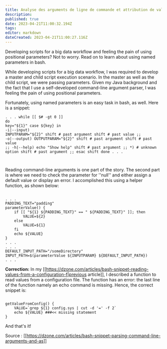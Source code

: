 ```yaml
---
title: Analyse des arguments de ligne de commande et attribution de valeurs
description: 
published: true
date: 2023-04-21T11:00:32.194Z
tags: 
editor: markdown
dateCreated: 2023-04-21T11:00:27.116Z
---
```


Developing scripts for a big data workflow and feeling the pain of using positional parameters? Not to worry. Read on to learn about using named parameters in bash.

While developing scripts for a big data workflow, I was required to develop a master and child script execution scenario. In the master as well as the child script, we were passing parameters. Given my Java background and the fact that I use a self-developed command-line argument parser, I was feeling the pain of using positional parameters.

Fortunately, using named parameters is an easy task in bash, as well. Here is a snippet:

<code>. . .
while [[ $# -gt 0 ]]
do
    key="${1}"
    case ${key} in
    -i|--input)
        INPUTPARAM="${2}"
        shift # past argument
        shift # past value
        ;;
    -o|--output)
        OUTPUTPARAM="${2}"
        shift # past argument
        shift # past value
        ;;
    -h|--help)
        echo "Show help"
        shift # past argument
        ;;
    *)    # unknown option
        shift # past argument
        ;;
    esac
    shift
done
. . .

</code>

Reading command-line arguments is one part of the story. The second part is where we need to check the parameter for ''null'' and either assign a default value or display an error. I accomplished this using a helper function, as shown below:

<code>
. . .
PADDING_TEXT="padding"
parameterValue() {
    if [[ "${1} ${PADDING_TEXT}" == " ${PADDING_TEXT}" ]]; then
        VALUE=${2}
    else
        VALUE=${1}
    fi
    echo ${VALUE}
}
. . .
. . .
DEFAULT_INPUT_PATH="/someDirectory"
INPUT_PATH=$(parameterValue ${INPUTPARAM} ${DEFAULT_INPUT_PATH})
. . .
</code>

**Correction:** In my [[https://dzone.com/articles/bash-snippet-reading-values-from-a-configuration-f|previous article]], I described a function to read values from a configuration file. The function has an error: the last line of the function namely an echo command is missing. Hence, the correct snippet is:

<code>
getValueFromConfig() {
    VALUE=`grep ${1} config.sys | cut -d '=' -f 2`
    echo ${VALUE} ###<< missing statement
}
</code>

And that's it!

Source : [[https://dzone.com/articles/bash-snippet-parsing-command-line-arguments-and-as]]